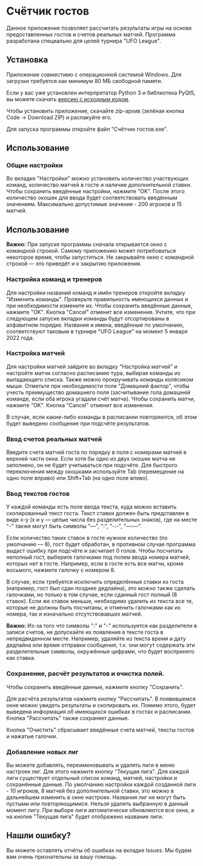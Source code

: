# Счётчик гостов
Данное приложение позволяет рассчитать результаты игры на основе предоставленных гостов и счетов реальных матчей. Программа разработана специально для целей турнира "UFO League".

## Установка
Приложение совместимо с операционной системой Windows. Для загрузки требуется как минимум 80 МБ свободной памяти.

Если у вас уже установлен интерпретатор Python 3 и библиотека PyQt5, вы можете скачать [версию с исходным кодом](https://github.com/Mednaceex/Gost_Counter_Python).

Чтобы установить приложение, скачайте zip-архив (зелёная кнопка Code -> Download ZIP) и распакуйте его.

Для запуска программы откройте файл "Счётчик гостов.exe".

## Использование

### Общие настройки
Во вкладке "Настройки" можно установить количество участвующих команд, количество матчей в госте и наличие дополнительной ставки. Чтобы сохранить введённые настройки, нажмите "OK". После этого количество окошек для ввода будет соответствовать введённым значениям. Максимально допустимые значения - 200 игроков и 15 матчей.

## Использование
**Важно:** При запуске программы сначала открывается окно с командной строкой. Самому приложению может потребоваться некоторое время, чтобы запуститься. Не закрывайте окно с командной строкой — это приведёт и к закрытию приложения.

### Настройка команд и тренеров
Для настройки названий команд и имён тренеров откройте вкладку "Изменить команды". Проверьте правильность имеющихся данных и при необходимости измените их. Чтобы сохранить введённые данные, нажмите "OK". Кнопка "Cancel" отменит все изменения.
Учтите, что при следующем запуске вкладки команды будут отсортированы в алфавитном порядке. Названия и имена, введённые по умолчанию, соответствуют таковым в турнире "UFO League" на момент 5 января 2022 года.

### Настройка матчей
Для настройки матчей зайдите во вкладку "Настройка матчей" и настройте матчи согласно расписанию тура, выбирая команды из выпадающего списка. Также можно прокручивать команды колёсиком мыши. Отметьте при необходимости поле "Домашний фактор", чтобы учесть преимущество домашнего поля (засчитывание гола домашней команде, если оба игрока угадали счёт матча). Чтобы сохранить матчи, нажмите "OK". Кнопка "Cancel" отменит все изменения.

В случае, если какие-либо команды в расписании повторяются, об этом будет выведено сообщение при подсчёте результатов.

### Ввод счетов реальных матчей
Введите счета матчей госта по порядку в поля с номерами матчей в верхней части окна. Если хотя бы одно из двух окошек матча не заполнено, он не будет учитываться при подсчёте. Для быстрого переключения между окошками используйте Tab (перемещение на одно поле вправо) или Shift+Tab (на одно поле влево).

### Ввод текстов гостов
У каждой команды есть поле ввода текста, куда можно вставить скопированный текст госта. Текст ставки должен быть представлен в виде x-y (x и y — целые числа без разделительных знаков), где на месте "-" также могут быть символы "—", ":", "-:-", "—:—".

Если количество таких ставок в госте нужное количество (по умолчанию — 8), гост будет обработан, в противном случае программа выдаст ошибку при подсчёте и засчитает 0 голов. Чтобы посчитать неполный гост, выберите галочками под полем ввода номера матчей, которых нет в госте. Например, если в госте есть все матчи, кроме восьмого, нажмите галочку с номером 8.

В случае, если требуется исключить определённые ставки из госта (например, гост был сдан позднее дедлайна), это можно также сделать галочками, но только в том случае, если сданный гост полный (8 ставок).
Если же ставок меньше, необходимо удалить из текста все те, которые не должны быть посчитаны, и отменить галочками как их номера, так и изначально отсутствовавших матчей.

**Важно:** Из-за того что символы ":" и "-" используется как разделители в записи счетов, не допускайте их появления в тексте госта в непредвиденном месте. Например, удаляйте из текста время и дату дедлайна или время отправки сообщения, т.к. они могут содержать эти разделительные символы, окружённые цифрами, что будет воспринято как ставка.

### Сохранение, расчёт результатов и очистка полей.
Чтобы сохранить введённые данные, нажмите кнопку "Сохранить".

Для расчёта результатов нажмите кнопку "Рассчитать". В появившемся окне можно увидеть результаты и скопировать их. Помимо этого, будет выведена информация об имеющихся ошибках в гостах и расписании. Кнопка "Рассчитать" также сохраняет данные.

Кнопка "Очистить" сбрасывает введённые счета матчей, тексты гостов и нажатые галочки.

### Добавление новых лиг

Вы можете добавлять, переименовывать и удалять лиги в меню настроек лиг. Для этого нажмите кнопку "Текущая лига". Для каждой лиги существует отдельный список команд, матчей, настройки и сохранённые данные. По умолчанию настройки каждой созданной лиги - 10 игроков, 8 матчей без дополнительной ставки, это можно в дальнейшем изменить в окне настроек. Названия лиг не могут быть пустыми или повторяющимися. Нельзя удалить выбранную в данный момент лигу. При выборе лиги автоматически обновляются все окна, а на кнопке "Текущая лига" будет отображено название лиги.

## Нашли ошибку?
Вы можете оставлять отчёты об ошибках на вкладке Issues. Мы будем вам очень признательны за вашу помощь.
